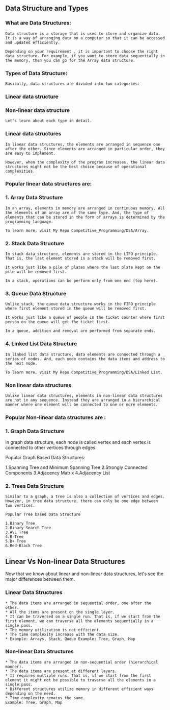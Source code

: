 ## Data Structure and Types

### What are Data Structures:
```
Data structure is a storage that is used to store and organize data. It is a way of arranging data on a computer so that it can be accessed and updated efficiently.

Depending on your requirement , it is important to choose the right data structure. For example, if you want to store data sequentially in the memory, then you can go for the Array data structure.
```
### Types of Data Structure:
```
Basically, data structures are divided into two categories:
```
### Linear data structure
### Non-linear data structure
```
Let's learn about each type in detail.
```
### Linear data structures
```
In linear data structures, the elements are arranged in sequence one after the other. Since elements are arranged in particular order, they are easy to implement.

However, when the complexity of the program increases, the linear data structures might not be the best choice because of operational complexities.
```
### Popular linear data structures are:

### 1. Array Data Structure
```
In an array, elements in memory are arranged in continuous memory. All the elements of an array are of the same type. And, the type of elements that can be stored in the form of arrays is determined by the programming language.

To learn more, visit My Repo Competitive_Programming/DSA/Array.
```
### 2. Stack Data Structure
```
In stack data structure, elements are stored in the LIFO principle. That is, the last element stored in a stack will be removed first.

It works just like a pile of plates where the last plate kept on the pile will be removed first.

In a stack, operations can be perform only from one end (top here).
```
### 3. Queue Data Structure
```
Unlike stack, the queue data structure works in the FIFO principle where first element stored in the queue will be removed first.

It works just like a queue of people in the ticket counter where first person on the queue will get the ticket first.
 
In a queue, addition and removal are performed from separate ends.
```
### 4. Linked List Data Structure
```
In linked list data structure, data elements are connected through a series of nodes. And, each node contains the data items and address to the next node.

To learn more, visit My Repo Competitive_Programming/DSA/Linked List.
```
### Non linear data structures
```
Unlike linear data structures, elements in non-linear data structures are not in any sequence. Instead they are arranged in a hierarchical manner where one element will be connected to one or more elements.
```
### Popular Non-linear data structures are :

### 1. Graph Data Structure

In graph data structure, each node is called vertex and each vertex is connected to other vertices through edges.

Popular Graph Based Data Structures:

1.Spanning Tree and Minimum Spanning Tree
2.Strongly Connected Components
3.Adjacency Matrix
4.Adjacency List

### 2. Trees Data Structure
```
Similar to a graph, a tree is also a collection of vertices and edges. However, in tree data structure, there can only be one edge between two vertices.

Popular Tree based Data Structure

1.Binary Tree
2.Binary Search Tree
3.AVL Tree
4.B-Tree
5.B+ Tree
6.Red-Black Tree
```
## Linear Vs Non-linear Data Structures

Now that we know about linear and non-linear data structures, let's see the major differences between them.

### Linear Data Structures	
```
* The data items are arranged in sequential order, one after the other.	
* All the items are present on the single layer.	
* It can be traversed on a single run. That is, if we start from the first element, we can traverse all the elements sequentially in a single pass.	
* The memory utilization is not efficient.	
* The time complexity increase with the data size.	
* Example: Arrays, Stack, Queue	Example: Tree, Graph, Map
```
### Non-linear Data Structures
```
* The data items are arranged in non-sequential order (hierarchical manner).
* The data items are present at different layers.
* It requires multiple runs. That is, if we start from the first element it might not be possible to traverse all the elements in a single pass.
* Different structures utilize memory in different efficient ways depending on the need.
* Time complexity remains the same.
Example: Tree, Graph, Map
```